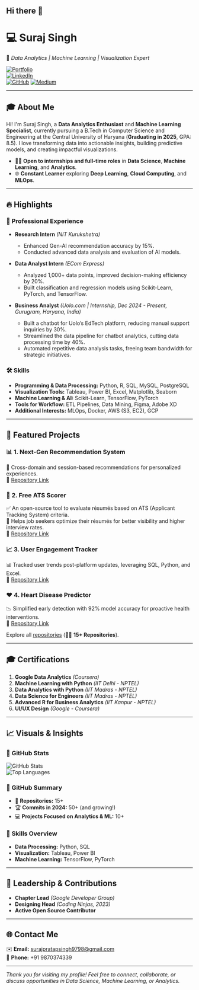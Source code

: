 ## Hi there 👋

# 💻 **Suraj Singh**  
🚀 *Data Analytics | Machine Learning | Visualization Expert*  

[![Portfolio](https://img.shields.io/badge/Portfolio-Visit%20Now-blue?style=for-the-badge&logo=vercel)](https://sps-portfolio-website.vercel.app/)  
[![LinkedIn](https://img.shields.io/badge/LinkedIn-Connect%20with%20me-blue?style=for-the-badge&logo=linkedin)](https://www.linkedin.com/in/suraj-singh-093a6822a/)  
[![GitHub](https://img.shields.io/badge/GitHub-Follow%20Me-green?style=for-the-badge&logo=github)](https://github.com/Suraj-singh048)
[![Medium](https://img.shields.io/badge/Medium-Follow%20Me-black?style=for-the-badge&logo=medium)](https://medium.com/@suraj-singh-007)

---

## 🎓 **About Me**
Hi! I'm Suraj Singh, a **Data Analytics Enthusiast** and **Machine Learning Specialist**, currently pursuing a B.Tech in Computer Science and Engineering at the Central University of Haryana (**Graduating in 2025**, GPA: 8.5). I love transforming data into actionable insights, building predictive models, and creating impactful visualizations.

- 🧑‍💻 **Open to internships and full-time roles** in **Data Science**, **Machine Learning**, and **Analytics**.
- 🌐 **Constant Learner** exploring **Deep Learning**, **Cloud Computing**, and **MLOps**.

---

## 🔥 **Highlights**

### 🚀 **Professional Experience**
- **Research Intern** *(NIT Kurukshetra)*  
  - Enhanced Gen-AI recommendation accuracy by 15%.  
  - Conducted advanced data analysis and evaluation of AI models.  

- **Data Analyst Intern** *(ECom Express)*  
  - Analyzed 1,000+ data points, improved decision-making efficiency by 20%.  
  - Built classification and regression models using Scikit-Learn, PyTorch, and TensorFlow.  

- **Business Analyst** *(Uolo.com | Internship, Dec 2024 - Present, Gurugram, Haryana, India)*  
  - Built a chatbot for Uolo’s EdTech platform, reducing manual support inquiries by 30%.  
  - Streamlined the data pipeline for chatbot analytics, cutting data processing time by 40%.  
  - Automated repetitive data analysis tasks, freeing team bandwidth for strategic initiatives.

### 🛠️ **Skills**
- **Programming & Data Processing:** Python, R, SQL, MySQL, PostgreSQL  
- **Visualization Tools:** Tableau, Power BI, Excel, Matplotlib, Seaborn  
- **Machine Learning & AI:** Scikit-Learn, TensorFlow, PyTorch  
- **Tools for Workflow:** ETL Pipelines, Data Mining, Figma, Adobe XD  
- **Additional Interests:** MLOps, Docker, AWS (S3, EC2), GCP

---

## 📂 **Featured Projects**

### 📊 **1. Next-Gen Recommendation System**  
🎯 Cross-domain and session-based recommendations for personalized experiences.  
🔗 [Repository Link](https://github.com/Suraj-singh048/Next_Gen_Recomendation_Systems)

### 📝 **2. Free ATS Scorer**  
✅ An open-source tool to evaluate résumés based on ATS (Applicant Tracking System) criteria.  
🤝 Helps job seekers optimize their résumés for better visibility and higher interview rates.  
🔗 [Repository Link](https://github.com/Suraj-singh048/Free-ATS-Scorer)

### 📈 **3. User Engagement Tracker**  
📊 Tracked user trends post-platform updates, leveraging SQL, Python, and Excel.  
🔗 [Repository Link](https://github.com/Suraj-singh048/Tracking-User-Engagement-with-SQL--Excel--and-Python)

### ❤️ **4. Heart Disease Predictor**  
📉 Simplified early detection with 92% model accuracy for proactive health interventions.  
🔗 [Repository Link](https://github.com/Suraj-singh048/Heart-Disease-Predictor)

Explore all [repositories](https://github.com/Suraj-singh048?tab=repositories) (👨‍💻 **15+ Repositories**).

---

## 🎓 **Certifications**
1. **Google Data Analytics** *(Coursera)*  
2. **Machine Learning with Python** *(IIT Delhi - NPTEL)*  
3. **Data Analytics with Python** *(IIT Madras - NPTEL)*  
4. **Data Science for Engineers** *(IIT Madras - NPTEL)*  
5. **Advanced R for Business Analytics** *(IIT Kanpur - NPTEL)*  
6. **UI/UX Design** *(Google - Coursera)*  

---

## 📈 **Visuals & Insights**

### 📌 **GitHub Stats**
![GitHub Stats](https://github-readme-stats.vercel.app/api?username=Suraj-singh048&show_icons=true&theme=radical)  
![Top Languages](https://github-readme-stats.vercel.app/api/top-langs/?username=Suraj-singh048&layout=compact&theme=radical)

### 📌 **GitHub Summary**
- 🌟 **Repositories:** 15+  
- 🏆 **Commits in 2024:** 50+ (and growing!)  
- 💻 **Projects Focused on Analytics & ML:** 10+  

### 📌 **Skills Overview**
- **Data Processing:** Python, SQL  
- **Visualization:** Tableau, Power BI  
- **Machine Learning:** TensorFlow, PyTorch  

---

## 🌟 **Leadership & Contributions**
- **Chapter Lead** *(Google Developer Group)*  
- **Designing Head** *(Coding Ninjas, 2023)*  
- **Active Open Source Contributor**  

---

## 🌐 **Contact Me**
✉️ **Email:** [surajpratapsingh9798@gmail.com](mailto:surajpratapsingh9798@gmail.com)  
📱 **Phone:** +91 9870374339  

---

*Thank you for visiting my profile! Feel free to connect, collaborate, or discuss opportunities in Data Science, Machine Learning, or Analytics.*
